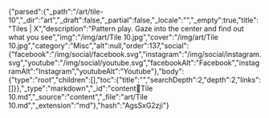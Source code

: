 {"parsed":{"_path":"/art/tile-10","_dir":"art","_draft":false,"_partial":false,"_locale":"","_empty":true,"title":"Tiles | X","description":"Pattern play. Gaze into the center and find out what you see","img":"/img/art/Tile 10.jpg","cover":"/img/art/Tile 10.jpg","category":"Misc","alt":null,"order":137,"social":{"facebook":"/img/social/facebook.svg","instagram":"/img/social/instagram.svg","youtube":"/img/social/youtube.svg","facebookAlt":"Facebook","instagramAlt":"Instagram","youtubeAlt":"Youtube"},"body":{"type":"root","children":[],"toc":{"title":"","searchDepth":2,"depth":2,"links":[]}},"_type":"markdown","_id":"content:art:Tile 10.md","_source":"content","_file":"art/Tile 10.md","_extension":"md"},"hash":"AgsSxG2zji"}